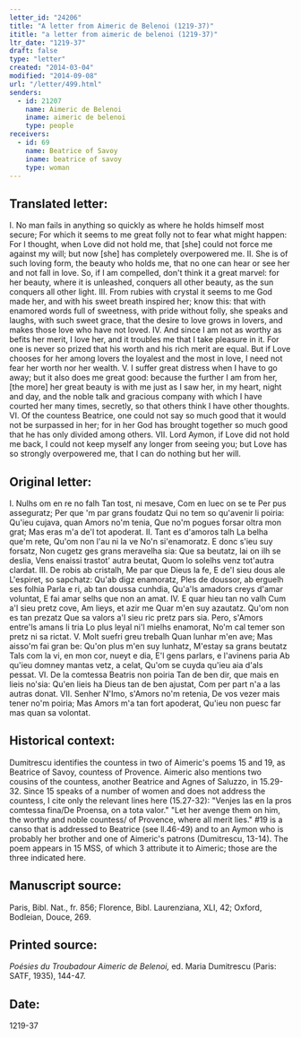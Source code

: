 ```yaml
---
letter_id: "24206"
title: "A letter from Aimeric de Belenoi (1219-37)"
ititle: "a letter from aimeric de belenoi (1219-37)"
ltr_date: "1219-37"
draft: false
type: "letter"
created: "2014-03-04"
modified: "2014-09-08"
url: "/letter/499.html"
senders:
  - id: 21207
    name: Aimeric de Belenoi
    iname: aimeric de belenoi
    type: people
receivers:
  - id: 69
    name: Beatrice of Savoy
    iname: beatrice of savoy
    type: woman
---
```

<h2> Translated letter:</h2>I.  No man fails in anything
so quickly
as where he holds himself
most secure;
For which it seems to me great folly
not to fear what might happen:
For I thought, when Love did not hold me,
that [she] could not force me against my will;
but now [she] has completely overpowered me.
II.  She is of such loving form,
the beauty who holds me,
that no one can hear or see her
and not fall in love.
So, if I am compelled,
don't think it a great marvel:
for her beauty, where it is unleashed,
conquers all other beauty,
as the sun conquers all other light.
III.  From rubies with crystal
it seems to me God made her,
and with his sweet breath
inspired her; know this:
that with enamored words
full of sweetness, with pride without folly,
she speaks and laughs, with such sweet grace,
that the desire to love grows in lovers,
and makes those love who have not loved.
IV.  And since I am not as worthy
as befits her merit,
I love her, and it troubles me
that I take pleasure in it.
For one is never so prized
that his worth and his rich merit are equal.
But if Love chooses for her among lovers
the loyalest and the most in love,
I need not fear her worth nor her wealth.
V.  I suffer great distress
when I have to go away;
but it also does me great good:
because the further I am from her,
[the more] her great beauty is with me
just as I saw her, in my heart, night and day,
and the noble talk and gracious company
with which I have courted her many times, secretly,
so that others think I have other thoughts.
VI.  Of the countess Beatrice, one could not
say so much good that it would not be surpassed in her;
for in her God has brought together so much good
that he has only divided among others.
VII.  Lord Aymon, if Love did not hold me back,
I could not keep myself any longer from seeing you;
but Love has so strongly overpowered me,
that I can do nothing but her will.
<h2 class="mt-4"> Original letter:</h2>I.  Nulhs om en re no falh
Tan tost, ni mesave,
Com en luec on se te
Per pus asseguratz;
Per que 'm par grans foudatz
Qui no tem so qu'avenir li poiria:
Qu'ieu cujava, quan Amors no'm tenia,
Que no'm pogues forsar oltra mon grat;
Mas eras m'a de'l tot apoderat.
II.  Tant es d'amoros talh
La belha que'm rete,
Qu'om non l'au ni la ve
No'n si'enamoratz.
E donc s'ieu suy forsatz,
Non cugetz ges grans meravelha sia:
Que sa beutatz, lai on ilh se deslia,
Vens enaissi trastot' autra beutat,
Quom lo solelhs venz tot'autra clardat.
III.  De robis ab cristalh,
Me par que Dieus la fe,
E de'l sieu dous ale
L'espiret, so sapchatz:
Qu'ab digz enamoratz,
Ples de doussor, ab erguelh ses folhia
Parla e ri, ab tan doussa cunhdia,
Qu'a'ls amadors creys d'amar voluntat,
E fai amar selhs que non an amat.
IV.  E quar hieu tan no valh
Cum a'l sieu pretz cove,
Am lieys, et azir me
Quar m'en suy azautatz.
Qu'om non es tan prezatz
Que sa valors a'l sieu ric pretz pars sia.
Pero, s'Amors entre'ls amans li tria
Lo plus leyal ni'l mielhs enamorat,
No'm cal temer son pretz ni sa rictat.
V.  Molt suefri greu trebalh
Quan lunhar m'en ave;
Mas aisso'm fai gran be:
Qu'on plus m'en suy lunhatz,
M'estay sa grans beutatz
Tals com la vi, en mon cor, nueyt e dia,
E'l gens parlars, e l'avinens paria
Ab qu'ieu domney mantas vetz, a celat,
Qu'om se cuyda qu'ieu aia d'als pessat.
VI.  De la comtessa Beatris non poiria
Tan de ben dir, que mais en lieis no'sia:
Qu'en lieis ha Dieus tan de ben ajustat,
Com per part n'a a las autras donat.
VII.  Senher N'Imo, s'Amors no'm retenia,
De vos vezer mais tener no'm poiria;
Mas Amors m'a tan fort apoderat,
Qu'ieu non puesc far mas quan sa volontat.
<h2 class="mt-4"> Historical context:</h2>Dumitrescu identifies the countess in two of Aimeric's poems 15 and 19, as Beatrice of Savoy, countess of Provence.  Aimeric also mentions two cousins of the countess, another Beatrice and Agnes of Saluzzo, in 15.29-32.  Since 15 speaks of a number of women and does not address the countess, I cite only the relevant lines here (15.27-32):  "Venjes las en la pros comtessa fina/De Proensa, on a tota valor."  "Let her avenge them on him, the worthy and noble countess/ of Provence, where all merit lies."  #19 is a canso that is addressed to Beatrice (see ll.46-49) and to an Aymon who is probably her brother and one of Aimeric's patrons (Dumitrescu, 13-14).  The poem appears in 15 MSS, of which 3 attribute it to Aimeric; those are the three indicated here.
<h2 class="mt-4"> Manuscript source:</h2>Paris, Bibl. Nat., fr. 856; Florence, Bibl. Laurenziana, XLI, 42; Oxford, Bodleian, Douce, 269.
<h2 class="mt-4"> Printed source:</h2><p><em>Poésies du Troubadour Aimeric de Belenoi,</em> ed. Maria Dumitrescu (Paris: SATF, 1935), 144-47.</p><h2 class="mt-4"> Date:</h2>1219-37